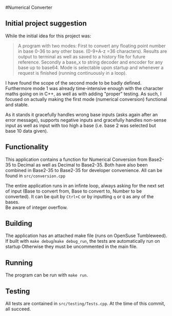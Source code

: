 #Numerical Converter
## Initial project suggestion
While the initial idea for this project was: 
> A program with two modes: First to convert any floating point number in base 0-36 to any other base. (0-9+A-z =36 characters). Results are output to terminal as well as saved to a history file for future reference. Secondly a base_x to string decoder and encoder for any base up to base64. Mode is selectable upon startup and whenever a request is finished (running continuously in a loop). 

I have found the scope of the second mode to be badly defined. 
Furthermore mode 1 was already time-intensive enough with the character maths going on in C++, as well as with adding "proper" testing. As such, I focused on actually making the first mode (numerical conversion) functional and stable.

As it stands it gracefully handles wrong base inputs (asks again after an error message), supports negative inputs and gracefully handles non-sense input as well as input with too high a base (i.e. base 2 was selected but base 10 data given).
## Functionality 
This application contains a function for Numerical Conversion from Base2-35 to Decimal as well as Decimal to Base2-35. Both have also been combined in Base2-35 to Base2-35 for developer convenience. All can be found in `src/conversion.cpp`

The entire application runs in an infinte loop, always asking for the next set of input (Base to convert from, Base to convert to, Number to be converted). It can be quit by `Ctrl+C` or by inputting `q` or `Q` as any of the bases.  
Be aware of integer overflow.
## Building
The application has an attached make file (runs on OpenSuse Tumbleweed). If built with `make debug`/`make debug_run`, the tests are automatically run on startup Otherwise they must be uncommented in the main file.
## Running
The program can be run with `make run`. 
## Testing
All tests are contained in `src/testing/Tests.cpp`. At the time of this commit, all succeed.